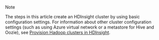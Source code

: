 > [!NOTE]
> The steps in this article create an HDInsight cluster by using basic configuration settings. For information about other cluster configuration settings (such as using Azure virtual network or a metastore for Hive and Oozie), see [Provision Hadoop clusters in HDInsight](../articles/hdinsight/hdinsight-provision-clusters.md).
> 
>